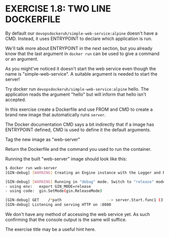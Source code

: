 # EXERCISE 1.8: TWO LINE DOCKERFILE

By default our `devopsdockeruh/simple-web-service:alpine` doesn't have a CMD. Instead, it uses ENTRYPOINT to declare which application is run.

We'll talk more about ENTRYPOINT in the next section, but you already know that the last argument in `docker run` can be used to give a command or an argument.

As you might've noticed it doesn't start the web service even though the name is "simple-web-service". A suitable argument is needed to start the server!

Try docker run `devopsdockeruh/simple-web-service:alpine` hello. The application reads the argument "hello" but will inform that hello isn't accepted.

In this exercise create a Dockerfile and use FROM and CMD to create a brand new image that automatically runs `server`.

The Docker documentation CMD says a bit indirectly that if a image has ENTRYPOINT defined, CMD is used to define it the default arguments.

Tag the new image as "web-server"

Return the Dockerfile and the command you used to run the container.

Running the built "web-server" image should look like this:

```bash
$ docker run web-server
[GIN-debug] [WARNING] Creating an Engine instance with the Logger and Recovery middleware already attached.

[GIN-debug] [WARNING] Running in "debug" mode. Switch to "release" mode in production.
- using env:   export GIN_MODE=release
- using code:  gin.SetMode(gin.ReleaseMode)

[GIN-debug] GET    /*path                    --> server.Start.func1 (3 handlers)
[GIN-debug] Listening and serving HTTP on :8080
```

We don't have any method of accessing the web service yet. As such confirming that the console output is the same will suffice.

The exercise title may be a useful hint here.